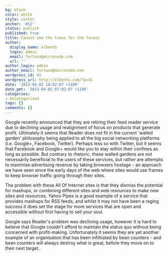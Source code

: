 ```yaml
---
bg: black
color: white
style: center
anchor: '#12'
status: publish
published: true
title: Cannot see the trees for the forest
author:
  display_name: elbento
  login: admin
  email: fortuna@micronode.com
  url: ''
author_login: admin
author_email: fortuna@micronode.com
wordpress_id: 41
wordpress_url: http://elbento.com/?p=41
date: '2013-04-02 18:02:07 +1100'
date_gmt: '2013-04-02 07:02:07 +1100'
categories:
- Uncategorized
tags: []
comments: []
---
```


Google recently announced that they are retiring their feed reader service due to declining usage and realignment of focus on products that generate profit. Ultimately it seems that Reader does not fit in the current 'walled garden' philosophy being applied to all the big social networking platforms (i.e. Google+, Facebook, Twitter). Perhaps less so with Twitter, but it seems that Facebook and Google+ would like you to stay within their confines as long as possible. But contrary to rhetoric, these walled gardens are not necessarily beneficial to the users of these services, but rather are attempts to maximise advertising revenue by taking browsers hostage - an approach we have seen since the early days of the web where sites would use frames to keep browser traffic going through their sites.

The problem with these All Of Internet sites is that they dismiss the potential for mashups, or combining different sites and web resources to make new sites and resources. Yahoo Pipes is a good example of a service that provides mashups for RSS feeds, and whilst it may not have been a raging success it does set the stage for more services that are open and accessible without first having to sell your soul.

Google says Reader's problem was declining usage, however it is hard to believe that Google couldn't afford to maintain the status quo without being concerned with profit-making. Unfortunately it seems they are yet another example of an organisation that has been infiltrated by bean counters - and bean counters will always destroy what is great, before they move on to their next target..

&nbsp;
